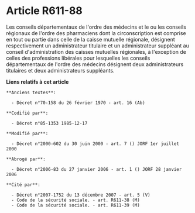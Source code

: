# Article R611-88

Les conseils départementaux de l'ordre des médecins et le ou les conseils régionaux de l'ordre des pharmaciens dont la
circonscription est comprise en tout ou partie dans celle de la caisse mutuelle régionale, désignent respectivement un
administrateur titulaire et un administrateur suppléant au conseil d'administration des caisses mutuelles régionales, à
l'exception de celles des professions libérales pour lesquelles les conseils départementaux de l'ordre des médecins désignent
deux administrateurs titulaires et deux administrateurs suppléants.

**Liens relatifs à cet article**

	**Anciens textes**:

	  - Décret n°70-158 du 26 février 1970 - art. 16 (Ab)

	**Codifié par**:

	  - Décret n°85-1353 1985-12-17

	**Modifié par**:

	  - Décret n°2000-602 du 30 juin 2000 - art. 7 () JORF 1er juillet 2000

	**Abrogé par**:

	  - Décret n°2006-83 du 27 janvier 2006 - art. 1 () JORF 28 janvier 2006

	**Cité par**:

	  - Décret n°2007-1752 du 13 décembre 2007 - art. 5 (V)
	  - Code de la sécurité sociale. - art. R611-38 (M)
	  - Code de la sécurité sociale. - art. R611-39 (M)

